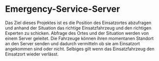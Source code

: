 # Emergency-Service-Server
Das Ziel dieses Projektes ist es die Position des Einsatzortes abzufragen und anhand der Situation das richtige Einsatzfahrzeug und den richtigen Experten zu schicken. Abfrage des Ortes und der Situation werden von einem Server geleitet. Die Fahrzeuge können ihren momentanen Standort an den Server senden und dadurch vermitteln ob sie am Einsatzort angekommen sind oder nicht.
Selbiges gilt wenn das Einsatzfahrzeug den Einsatzort wieder verlässt.
